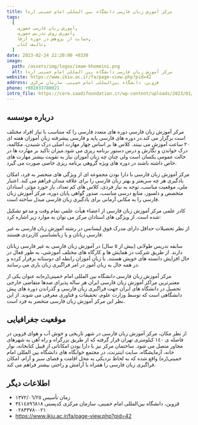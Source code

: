 ```yaml
---
title: مرکز آموزش زبان فارسی دانشگاه بین المللی امام خمینی (ره)
tags:
  [
    آموزش زبان فارسی حضوری,
    آموزش روش تدریس حضوری,
    حمایت از پژوهش در حوزه آزفا,
    تالیف کتاب,
  ]
date: 2023-02-24 22:20:00 +0330
image:
  path: /assets/img/logos/imam-khomeini.png
  alt: مرکز آموزش زبان فارسی دانشگاه بین المللی امام خمینی (ره)
website: https://www.ikiu.ac.ir/fa/page-view.php?pid=42
address: قزوین، دانشگاه بین‌المللی امام خمینی، سازمان مرکزی
phone: +982833780021
intro_file: https://core.saadifoundation.ir/wp-content/uploads/2023/01/Imam-Khomeini-introduction.pdf
---
```


## درباره موسسه

مرکز آموزش زبان فارسی دوره های متعدد فارسی را که متناسب با نیاز افراد مختلف است برگزار می کند.در دوره های فارسی پایه و فارسی پیشرفته زبان آموزان هفته ای ٢٠ ساعت آموزش می بینند. کلاس ها بر اساس چهار مهارت اصلی درک شنیدن، مکالمه، درک خواندن و نگارش و درس دستور برنامه ریزی می شود.میزان تاکید بر مهارت ها در حالت عمومی یکسان است ولی چنان چه زبان آموزان نیاز به تقویت بیشتر مهارت های خاص داشته باشند در دوره های ویژه گروهی برنامه ریزی خاصی صورت می گیرد.

مرکز آموزش زبان فارسی با دارا بودن مجموعه ای از ویژگی های منحصر به فرد، امکان یادگیری هر چه سریعتر و بهتر زبان فارسی را برای علاقه مندان فراهم می کند. اعتبار ملی، موقعیت مناسب، توجه به نیاز فردی، کلاس های کم تعداد، باز خورد مؤثر، استادان متخصص و دلسوز، منابع درسی مناسب، صدور گواهی پایان دوره، مرکز آموزش زبان فارسی را به مکانی آرمانی برای یادگیری زبان فارسی مبدل ساخته است.

کادر علمی مرکز آموزش زبان فارسی از اعضاء هیأت علمی تمام وقت و مدعو تشکیل شده است. از ویژگی های استادان مرکز می توان به موارد زیر اشاره کرد:

از نظر تحصیلات حداقل دارای مدرک فوق لیسانس در رشته آموزش زبان فارسی به غیر فارسی زبانان و یا زبانشناسی کاربردی هستند.

سابقه تدریس طولانی (بیش از ٥ سال) در آموزش زبان فارسی به غیر فارسی زبانان دارند.
از طریق شرکت در همایش ها و کارگاه های مختلف آموزشی، به طور فعال در حال افزایش دانسته های خویش هستند.
با زبان آموزان رابطه ای دوستانه برقرار کرده و در همه حال به زبان آموز در امر فراگیری زبان یاری می رسانند.

مرکز آموزش زبان فارسی دانشگاه بین المللی امام خمینی(ره)به عنوان یکی از معتبرترین مراکز آموزش زبان فارسی ایران هر ساله پذیرای صدها متقاضی خارجی تحصیل در دانشگاه های ایران جهت فراگیری زبان فارسی و گذراندن دوره های پیش دانشگاهی است که توسط وزارت علوم، تحقیقات و فناوری معرفی می شوند. از این نظر این مرکز آموزش زبان فارسی منحصر به فرد است.

## موقعیت جغرافیایی

از نظر مکان، مرکز آموزش زبان فارسی در شهر تاریخی و خوش آب و هوای قزوین در فاصله ی ١٤٠ کیلومتری تهران قرار گرفته که از طریق بزرگراه و راه آهن به شهرهای مجاور متصل می شود. ساختمان مرکز نیز با دارا بودن امکاناتی از قبیل کتابخانه، نوار خانه، آزمایشگاه، سایت اینترنت، در مجتمع خوابگاه های دانشگاه بین المللی امام خمینی(ره) واقع شده که به لحاظ نزدیکی به محل اقامت و فضای سبز و آرام، امکان فراگیری زبان فارسی را همراه با آرامش و راحتی بیشتر فراهم می کند.

## اطلاعات دیگر

- زمان تأسیس ١٣٧٢/٠٦/٢٥
- قزوین، دانشگاه بین‌المللی امام خمینی، سازمان مرکزی کدپستی ٣٤١٤٨٩٦٨١٨
- ٠٢٨٣٣٧٨٠٠٢١
- https://www.ikiu.ac.ir/fa/page-view.php?pid=42
